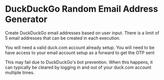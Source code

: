 # DuckDuckGo Random Email Address Generator
Create DuckDuckGo email addresses based on user input. There is a limit of 5 email addresses that can be created in each execution.

You will need a valid duck.com account already setup.
You will need to be have access to your email account setup as a forward to get the OTP sent

This may fail due to DuckDuckGo's bot prevention. When this happens, it can typically be cleared by logging in and out of your duck.com account multiple times.
